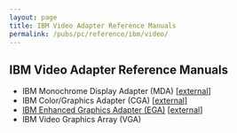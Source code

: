 ```yaml
---
layout: page
title: IBM Video Adapter Reference Manuals
permalink: /pubs/pc/reference/ibm/video/
---
```


IBM Video Adapter Reference Manuals
---

* IBM Monochrome Display Adapter (MDA) [[external](http://www.minuszerodegrees.net/5150_5160/cards/5150_5160_cards.htm#mda)]
* IBM Color/Graphics Adapter (CGA) [[external](http://www.minuszerodegrees.net/5150_5160/cards/5150_5160_cards.htm#cga)]
* [IBM Enhanced Graphics Adapter (EGA)](ega/) [[external](http://www.minuszerodegrees.net/5150_5160/cards/5150_5160_cards.htm#ega)]
* IBM Video Graphics Array (VGA)
